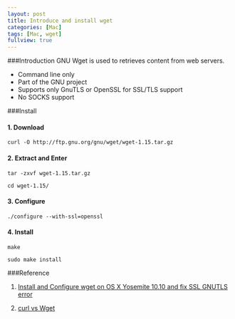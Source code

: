 ```yaml
---
layout: post
title: Introduce and install wget
categories: [Mac]
tags: [Mac, wget]
fullview: true
---
```

###Introduction
GNU Wget is used to retrieves content from web servers.

* Command line only
* Part of the GNU project
* Supports only GnuTLS or OpenSSL for SSL/TLS support
* No SOCKS support

###Install

#### 1. Download
	curl -O http://ftp.gnu.org/gnu/wget/wget-1.15.tar.gz
	
#### 2. Extract and Enter
	tar -zxvf wget-1.15.tar.gz
	
	cd wget-1.15/
	
#### 3. Configure
	./configure --with-ssl=openssl
	
#### 4. Install
	make

	sudo make install		


###Reference
1. [Install and Configure wget on OS X Yosemite 10.10 and fix SSL GNUTLS error](http://coolestguidesontheplanet.com/install-and-configure-wget-on-os-x/)

2. [curl vs Wget](http://daniel.haxx.se/docs/curl-vs-wget.html)
